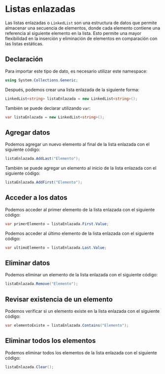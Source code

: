 # Listas enlazadas

Las listas enlazadas o `LinkedList` son una estructura de datos que permite almacenar una secuencia de elementos, donde cada elemento contiene una referencia al siguiente elemento en la lista. Esto permite una mayor flexibilidad en la inserción y eliminación de elementos en comparación con las listas estáticas.

## Declaración

Para importar este tipo de dato, es necesario utilizar este namespace:

```csharp
using System.Collections.Generic;
```

Después, podemos crear una lista enlazada de la siguiente forma:

```csharp
LinkedList<string> listaEnlazada = new LinkedList<string>();
```

También se puede declarar utilizando `var`:

```csharp
var listaEnlazada = new LinkedList<string>();
```

## Agregar datos

Podemos agregar un nuevo elemento al final de la lista enlazada con el siguiente código:

```csharp
listaEnlazada.AddLast("Elemento");
```

También se puede agregar un elemento al inicio de la lista enlazada con el siguiente código:

```csharp
listaEnlazada.AddFirst("Elemento");
```

## Acceder a los datos

Podemos acceder al primer elemento de la lista enlazada con el siguiente código:

```csharp
var primerElemento = listaEnlazada.First.Value;
```

Podemos acceder al último elemento de la lista enlazada con el siguiente código:

```csharp
var ultimoElemento = listaEnlazada.Last.Value;
```

## Eliminar datos

Podemos eliminar un elemento de la lista enlazada con el siguiente código:

```csharp
listaEnlazada.Remove("Elemento");
```

## Revisar existencia de un elemento

Podemos verificar si un elemento existe en la lista enlazada con el siguiente código:

```csharp
var elementoExiste = listaEnlazada.Contains("Elemento");
```

## Eliminar todos los elementos

Podemos eliminar todos los elementos de la lista enlazada con el siguiente código:

```csharp
listaEnlazada.Clear();
```